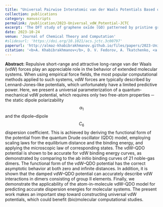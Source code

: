 ```yaml
---
title: "Universal Pairwise Interatomic van der Waals Potentials Based on Quantum Drude Oscillators"
collection: publications
category: manuscripts
permalink: /publication/2023-Universal_vdW_Potential-JCTC
excerpt: 'The DFT study of graphene oxide (GO) patterned by pristine graphene nanoroads, where I explored how various GO compositions and nanoroads width and orientations affect electronic properties of this nanostructured material. Similar to fluorinated graphene, the band gap exhibits oscillatory decrease with broadening nanoroads. The emerging edge magnetism suggests possible applications of patterned GO in optoelectronics and spintronics.'
date: 2023-10-24
venue: 'Journal of Chemical Theory and Computation'
#slidesurl: 'https://doi.org/10.1021/acs.jctc.3c00797'
paperurl: 'http://almaz-khabibrakhmanov.github.io/files/papers/2023-Universal_vdW_Potential-JCTC.pdf'
citation: '<b>A. Khabibrakhmanov</b>, D. V. Fedorov, A. Tkatchenko, <a href="https://doi.org/10.1021/acs.jpclett.3c01221">Universal Pairwise Interatomic van der Waals Potentials Based on Quantum Drude Oscillators</a>, <i>J. Chem. Theory Comput.</i> <b>19</b>, 7895-7907 (2023).'
---
```

<b>Abstract:</b> Repulsive short-range and attractive long-range van der Waals (vdW) forces play an appreciable role in the behavior of extended molecular systems. When using empirical force fields, the most popular computational methods applied to such systems, vdW forces are typically described by Lennard-Jones-like potentials, which unfortunately have a limited predictive power. Here, we present a universal parameterization of a quantum-mechanical vdW potential, which requires only two free-atom properties ─ the static dipole polarizability $$\alpha_1$$ and the dipole–dipole $$C_6$$ dispersion coefficient. This is achieved by deriving the functional form of the potential from the quantum Drude oscillator (QDO) model, employing scaling laws for the equilibrium distance and the binding energy, and applying the microscopic law of corresponding states. The vdW–QDO potential is shown to be accurate for vdW binding energy curves, as demonstrated by comparing to the ab initio binding curves of 21 noble-gas dimers. The functional form of the vdW–QDO potential has the correct asymptotic behavior at both zero and infinite distances. In addition, it is shown that the damped vdW–QDO potential can accurately describe vdW interactions in dimers consisting of group II elements. Finally, we demonstrate the applicability of the atom-in-molecule vdW–QDO model for predicting accurate dispersion energies for molecular systems. The present work makes an important step toward constructing universal vdW potentials, which could benefit (bio)molecular computational studies.
